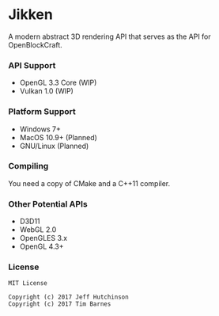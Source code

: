 # Jikken
A modern abstract 3D rendering API that serves as the API for OpenBlockCraft.

### API Support

- OpenGL 3.3 Core (WIP)
- Vulkan 1.0 (WIP)

### Platform Support

- Windows 7+
- MacOS 10.9+ (Planned)
- GNU/Linux (Planned)

### Compiling

You need a copy of CMake and a C++11 compiler.

### Other Potential APIs

- D3D11
- WebGL 2.0
- OpenGLES 3.x
- OpenGL 4.3+

### License

```
MIT License

Copyright (c) 2017 Jeff Hutchinson
Copyright (c) 2017 Tim Barnes
```